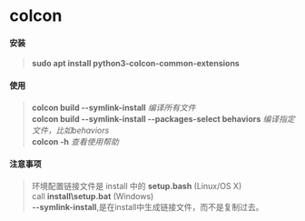 # colcon

#### 安装
> **sudo apt install python3-colcon-common-extensions**   

#### 使用
> **colcon build --symlink-install**  *编译所有文件*  
> **colcon build --symlink-install --packages-select behaviors**  *编译指定文件，比如behaviors*   
> **colcon -h** *查看使用帮助*  

#### 注意事项
> 环境配置链接文件是 install 中的 **setup.bash**  (Linux/OS X)  
> call **install\setup.bat** (Windows)  
> **--symlink-install**,是在install中生成链接文件，而不是复制过去。